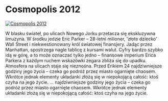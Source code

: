 Cosmopolis 2012 
=============
[![Cosmopolis 2012 ](http://vidos.pl/images/player.gif)](http://vidos.pl/cosmopolis-2012)

 W blasku świateł, po ulicach Nowego Jorku przetacza się ekskluzywna limuzyna. W środku jedzie Eric Parker – 28-letni milioner, 'złote dziecko' Wall Street i niekwestionowany król światowej finansjery. Jadąc przez Manhattan, spostrzega nagle tablicę z kursami walut. Cyfry bardzo szybko idą w górę, a to może oznaczać tylko jedno – finansowe imperium Erica Parkera z każdym ruchem wskazówki zegara zbliża się do upadku. Atmosfera na ulicach staje się nieznośna. Przed Erikiem 24 najdziwniejsze godziny jego życia – czeka go podróż przez miasto ogarnięte chaosem. Wkrótce jednak elementy układanki złożą się w niepokojącą całość: ktoś czyha na jego życie.  ... najdziwniejsze godziny jego życia – czeka go podróż przez miasto ogarnięte chaosem. Wkrótce jednak elementy układanki złożą się w niepokojącą całość: ktoś czyha na jego życie.
